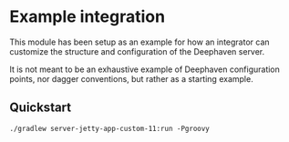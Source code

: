 # Example integration

This module has been setup as an example for how an integrator can customize the structure and configuration of the
Deephaven server.

It is not meant to be an exhaustive example of Deephaven configuration points, nor dagger conventions, but rather as a
starting example.

## Quickstart

```shell
./gradlew server-jetty-app-custom-11:run -Pgroovy
```

